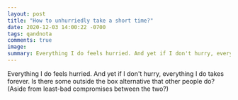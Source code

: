 ```yaml
---
layout: post
title: "How to unhurriedly take a short time?"
date: 2020-12-03 14:00:22 -0700
tags: qandnota
comments: true
image:
summary: Everything I do feels hurried. And yet if I don't hurry, everything I do takes forever. Is there some outside the box alternative?
---
```

Everything I do feels hurried. And yet if I don't hurry, everything I do takes forever. Is there some outside the box alternative that other people do? (Aside from least-bad compromises between the two?)
